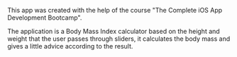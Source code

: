 This app was created with the help of the course "The Complete iOS App Development Bootcamp".

The application is a Body Mass Index calculator based on the height and weight that the user passes through sliders, it calculates the body mass and gives a little advice according to the result.
